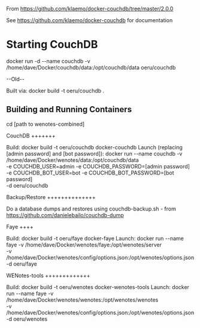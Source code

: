 From https://github.com/klaemo/docker-couchdb/tree/master/2.0.0

See https://github.com/klaemo/docker-couchdb for documentation

Starting CouchDB
================

docker run -d --name couchdb -v /home/dave/Docker/couchdb/data:/opt/couchdb/data oeru/couchdb


--Old--

Built via: docker build -t oeru/couchdb .

Building and Running Containers
-------------------------------

cd [path to wenotes-combined]

CouchDB
+++++++

Build: docker build -t oeru/couchdb docker-couchdb
Launch (replacing [admin password] and [bot password]):
  docker run --name couchdb -v /home/dave/Docker/wenotes/data:/opt/couchdb/data \
    -e COUCHDB_USER=admin -e COUCHDB_PASSWORD=[admin password] \
    -e COUCHDB_BOT_USER=bot -e COUCHDB_BOT_PASSWORD=[bot password] \
    -d oeru/couchdb
    
Backup/Restore
++++++++++++++

Do a database dumps and restores using couchdb-backup.sh - from https://github.com/danielebailo/couchdb-dump

Faye
++++

Build: docker build -t oeru/faye docker-faye
Launch:
   docker run --name faye -v /home/dave/Docker/wenotes/faye:/opt/wenotes/server \
     -v /home/dave/Docker/wenotes/config/options.json:/opt/wenotes/options.json \
     -d oeru/faye

WENotes-tools
+++++++++++++

Build: docker build -t oeru/wenotes docker-wenotes-tools
Launch:
   docker run --name faye -v /home/dave/Docker/wenotes/wenotes:/opt/wenotes/wenotes \
      -v /home/dave/Docker/wenotes/config/options.json:/opt/wenotes/options.json \
      -d oeru/wenotes
